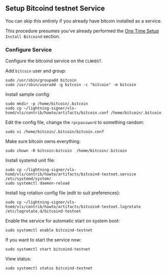 ## Setup Bitcoind testnet Service

You can skip this entirely if you already have bitcoin installed as a service.

This procedure presumes you've already performed the
[One Time Setup](one-time-setup.md) `Install Bitcoind` section.

### Configure Service

Configure the bitcoind service on the `CLNHOST`.

Add `bitcoin` user and group:
```
sudo /usr/sbin/groupadd bitcoin
sudo /usr/sbin/useradd -g bitcoin -c "bitcoin" -m bitcoin
```

Install sample config:
```
sudo mkdir -p /home/bitcoin/.bitcoin
sudo cp ~/lightning-signer/vls-hsmd/vls/contrib/howto/artifacts/bitcoin.conf /home/bitcoin/.bitcoin
```

Edit the config file, change the `rpcpassword` to something random:
```
sudo vi /home/bitcoin/.bitcoin/bitcoin.conf
```

Make sure bitcoin owns everything:
```
sudo chown -R bitcoin:bitcoin  /home/bitcoin/.bitcoin
```

Install systemd unit file:
```
sudo cp ~/lightning-signer/vls-hsmd/vls/contrib/howto/artifacts/bitcoind-testnet.service /etc/systemd/system/
sudo systemctl daemon-reload
```

Install log rotation config file (edit to suit preferences):
```
sudo cp ~/lightning-signer/vls-hsmd/vls/contrib/howto/artifacts/bitcoind-testnet.logrotate /etc/logrotate.d/bitcoind-testnet
```

Enable the  service for automatic start on system boot:
```
sudo systemctl enable bitcoind-testnet
```

If you want to start the service now:
```
sudo systemctl start bitcoind-testnet
```

View status:
```
sudo systemctl status bitcoind-testnet
```
